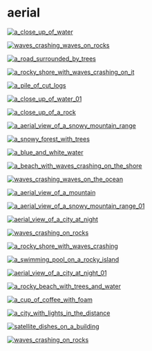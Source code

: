 # aerial

<a href="a_close_up_of_water.jpg"><img alt="a_close_up_of_water" src="a_close_up_of_water.jpg"></a>

<a href="waves_crashing_waves_on_rocks.jpg"><img alt="waves_crashing_waves_on_rocks" src="waves_crashing_waves_on_rocks.jpg"></a>

<a href="a_road_surrounded_by_trees.jpg"><img alt="a_road_surrounded_by_trees" src="a_road_surrounded_by_trees.jpg"></a>

<a href="a_rocky_shore_with_waves_crashing_on_it.jpg"><img alt="a_rocky_shore_with_waves_crashing_on_it" src="a_rocky_shore_with_waves_crashing_on_it.jpg"></a>

<a href="a_pile_of_cut_logs.jpg"><img alt="a_pile_of_cut_logs" src="a_pile_of_cut_logs.jpg"></a>

<a href="a_close_up_of_water_01.jpg"><img alt="a_close_up_of_water_01" src="a_close_up_of_water_01.jpg"></a>

<a href="a_close_up_of_a_rock.jpg"><img alt="a_close_up_of_a_rock" src="a_close_up_of_a_rock.jpg"></a>

<a href="a_aerial_view_of_a_snowy_mountain_range.jpg"><img alt="a_aerial_view_of_a_snowy_mountain_range" src="a_aerial_view_of_a_snowy_mountain_range.jpg"></a>

<a href="a_snowy_forest_with_trees.jpg"><img alt="a_snowy_forest_with_trees" src="a_snowy_forest_with_trees.jpg"></a>

<a href="a_blue_and_white_water.jpg"><img alt="a_blue_and_white_water" src="a_blue_and_white_water.jpg"></a>

<a href="a_beach_with_waves_crashing_on_the_shore.jpg"><img alt="a_beach_with_waves_crashing_on_the_shore" src="a_beach_with_waves_crashing_on_the_shore.jpg"></a>

<a href="waves_crashing_waves_on_the_ocean.jpg"><img alt="waves_crashing_waves_on_the_ocean" src="waves_crashing_waves_on_the_ocean.jpg"></a>

<a href="a_aerial_view_of_a_mountain.jpg"><img alt="a_aerial_view_of_a_mountain" src="a_aerial_view_of_a_mountain.jpg"></a>

<a href="a_aerial_view_of_a_snowy_mountain_range_01.jpg"><img alt="a_aerial_view_of_a_snowy_mountain_range_01" src="a_aerial_view_of_a_snowy_mountain_range_01.jpg"></a>

<a href="aerial_view_of_a_city_at_night.jpg"><img alt="aerial_view_of_a_city_at_night" src="aerial_view_of_a_city_at_night.jpg"></a>

<a href="waves_crashing_on_rocks.png"><img alt="waves_crashing_on_rocks" src="waves_crashing_on_rocks.png"></a>

<a href="a_rocky_shore_with_waves_crashing.jpg"><img alt="a_rocky_shore_with_waves_crashing" src="a_rocky_shore_with_waves_crashing.jpg"></a>

<a href="a_swimming_pool_on_a_rocky_island.jpg"><img alt="a_swimming_pool_on_a_rocky_island" src="a_swimming_pool_on_a_rocky_island.jpg"></a>

<a href="aerial_view_of_a_city_at_night_01.jpg"><img alt="aerial_view_of_a_city_at_night_01" src="aerial_view_of_a_city_at_night_01.jpg"></a>

<a href="a_rocky_beach_with_trees_and_water.jpg"><img alt="a_rocky_beach_with_trees_and_water" src="a_rocky_beach_with_trees_and_water.jpg"></a>

<a href="a_cup_of_coffee_with_foam.jpg"><img alt="a_cup_of_coffee_with_foam" src="a_cup_of_coffee_with_foam.jpg"></a>

<a href="a_city_with_lights_in_the_distance.jpg"><img alt="a_city_with_lights_in_the_distance" src="a_city_with_lights_in_the_distance.jpg"></a>

<a href="satellite_dishes_on_a_building.jpg"><img alt="satellite_dishes_on_a_building" src="satellite_dishes_on_a_building.jpg"></a>

<a href="waves_crashing_on_rocks.jpg"><img alt="waves_crashing_on_rocks" src="waves_crashing_on_rocks.jpg"></a>

